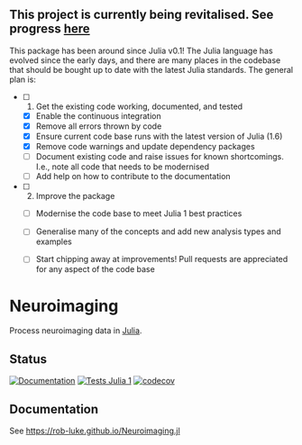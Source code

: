 ## This project is currently being revitalised. See progress [here](https://github.com/rob-luke/Neuroimaging.jl/projects/1)

This package has been around since Julia v0.1!
The Julia language has evolved since the early days,
and there are many places in the codebase that should be bought up to date with the latest Julia standards. 
The general plan is:

- [ ] 1. Get the existing code working, documented, and tested
  - [x] Enable the continuous integration
  - [x] Remove all errors thrown by code
  - [x] Ensure current code base runs with the latest version of Julia (1.6)
  - [x] Remove code warnings and update dependency packages
  - [ ] Document existing code and raise issues for known shortcomings. I.e., note all code that needs to be modernised
  - [ ] Add help on how to contribute to the documentation 
- [ ] 2. Improve the package
  - [ ] Modernise the code base to meet Julia 1 best practices
  - [ ] Generalise many of the concepts and add new analysis types and examples
  - [ ] Start chipping away at improvements! Pull requests are appreciated for any aspect of the code base


# Neuroimaging

Process neuroimaging data in [Julia](http://julialang.org/).  


## Status

[![Documentation](https://img.shields.io/badge/Documentation-dev-green)](https://rob-luke.github.io/Neuroimaging.jl/)
[![Tests Julia 1](https://github.com/rob-luke/Neuroimaging.jl/actions/workflows/runtests.yml/badge.svg)](https://github.com/rob-luke/Neuroimaging.jl/actions/workflows/runtests.yml)
[![codecov](https://codecov.io/gh/rob-luke/Neuroimaging.jl/branch/main/graph/badge.svg?token=8IY5Deklvg)](https://codecov.io/gh/rob-luke/Neuroimaging.jl)


## Documentation

See https://rob-luke.github.io/Neuroimaging.jl
